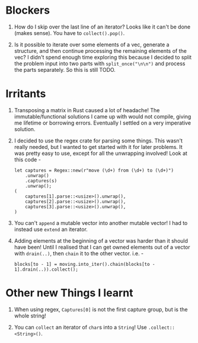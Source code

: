 # Blockers

1. How do I skip over the last line of an iterator? Looks like it can't be done (makes sense). You have to `collect().pop()`.

2. Is it possible to iterate over some elements of a vec, generate a structure, and then continue processing the remaining elements of the vec? I didn't spend enough time exploring this because I decided to split the problem input into two parts with `split_once("\n\n")` and process the parts separately. So this is still TODO.

# Irritants

1. Transposing a matrix in Rust caused a lot of headache! The immutable/functional solutions I came up with would not compile, giving me lifetime or borrowing errors. Eventually I settled on a very imperative solution.

2. I decided to use the regex crate for parsing some things. This wasn't really needed, but I wanted to get started with it for later problems. It was pretty easy to use, except for all the unwrapping involved! Look at this code -

    ```
    let captures = Regex::new(r"move (\d+) from (\d+) to (\d+)")
        .unwrap()
        .captures(s)
        .unwrap();
    (
        captures[1].parse::<usize>().unwrap(),
        captures[2].parse::<usize>().unwrap(),
        captures[3].parse::<usize>().unwrap(),
    )
    ```

3. You can't `append` a mutable vector into another mutable vector! I had to instead use `extend` an iterator.

4. Adding elements at the beginning of a vector was harder than it should have been! Until I realised that I can get owned elements out of a vector with `drain(..)`, then `chain` it to the other vector. i.e. -

      ```
      blocks[to - 1] = moving.into_iter().chain(blocks[to - 1].drain(..)).collect();
      ```

# Other new Things I learnt

1. When using regex, `Captures[0]` is not the first capture group, but is the whole string!

2. You can `collect` an iterator of `char`s into a `String`! Use `.collect::<String>()`.
